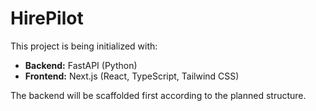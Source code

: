 # HirePilot

This project is being initialized with:
- **Backend:** FastAPI (Python)
- **Frontend:** Next.js (React, TypeScript, Tailwind CSS)

The backend will be scaffolded first according to the planned structure.